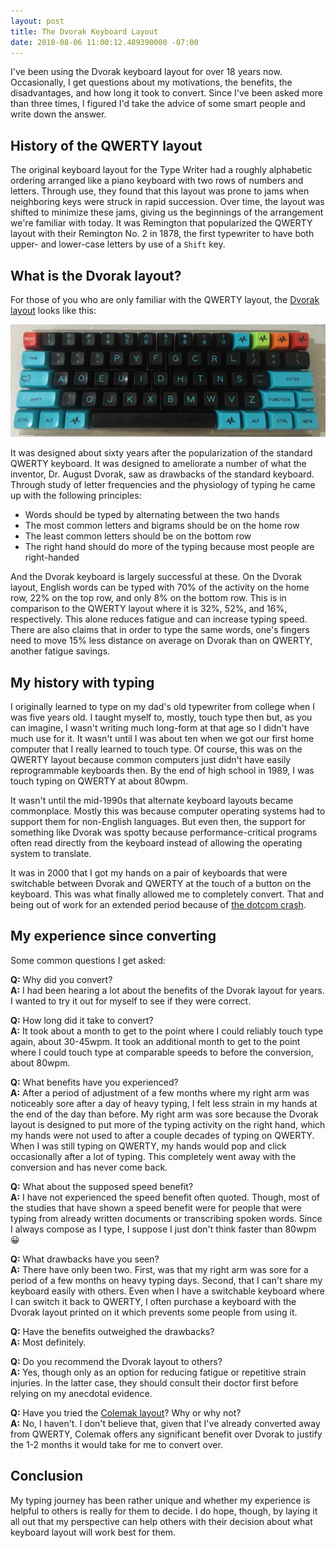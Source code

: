 ```yaml
---
layout: post
title: The Dvorak Keyboard Layout
date: 2018-08-06 11:00:12.489390000 -07:00
---
```


I've been using the Dvorak keyboard layout for over 18 years now. Occasionally, I get questions about my motivations, the benefits, the disadvantages, and how long it took to convert. Since I've been asked more than three times, I figured I'd take the advice of some smart people and write down the answer.

## History of the QWERTY layout

The original keyboard layout for the Type Writer had a roughly alphabetic ordering arranged like a piano keyboard with two rows of numbers and letters. Through use, they found that this layout was prone to jams when neighboring keys were struck in rapid succession. Over time, the layout was shifted to minimize these jams, giving us the beginnings of the arrangement we're familiar with today. It was Remington that popularized the QWERTY layout with their Remington No. 2 in 1878, the first typewriter to have both upper- and lower-case letters by use of a `Shift` key.

## What is the Dvorak layout?

For those of you who are only familiar with the QWERTY layout, the [Dvorak layout][dvorak] looks like this:

![Dvorak Keyboard Layout](/images/infinity-60-percent.jpg "Dvorak Keyboard Layout")

It was designed about sixty years after the popularization of the standard QWERTY keyboard. It was designed to ameliorate a number of what the inventor, Dr. August Dvorak, saw as drawbacks of the standard keyboard. Through study of letter frequencies and the physiology of typing he came up with the following principles:

* Words should be typed by alternating between the two hands
* The most common letters and bigrams should be on the home row
* The least common letters should be on the bottom row
* The right hand should do more of the typing because most people are right-handed

And the Dvorak keyboard is largely successful at these. On the Dvorak layout, English words can be typed with 70% of the activity on the home row, 22% on the top row, and only 8% on the bottom row. This is in comparison to the QWERTY layout where it is 32%, 52%, and 16%, respectively. This alone reduces fatigue and can increase typing speed. There are also claims that in order to type the same words, one's fingers need to move 15% less distance on average on Dvorak than on QWERTY, another fatigue savings.

## My history with typing

I originally learned to type on my dad's old typewriter from college when I was five years old. I taught myself to, mostly, touch type then but, as you can imagine, I wasn't writing much long-form at that age so I didn't have much use for it. It wasn't until I was about ten when we got our first home computer that I really learned to touch type. Of course, this was on the QWERTY layout because common computers just didn't have easily reprogrammable keyboards then. By the end of high school in 1989, I was touch typing on QWERTY at about 80wpm.

It wasn't until the mid-1990s that alternate keyboard layouts became commonplace. Mostly this was because computer operating systems had to support them for non-English languages. But even then, the support for something like Dvorak was spotty because performance-critical programs often read directly from the keyboard instead of allowing the operating system to translate.

It was in 2000 that I got my hands on a pair of keyboards that were switchable between Dvorak and QWERTY at the touch of a button on the keyboard. This was what finally allowed me to completely convert. That and being out of work for an extended period because of [the dotcom crash][dotcom-crash].

## My experience since converting

Some common questions I get asked:

**Q:** Why did you convert?<br/>
**A:** I had been hearing a lot about the benefits of the Dvorak layout for years. I wanted to try it out for myself to see if they were correct.

**Q:** How long did it take to convert?<br/>
**A:** It took about a month to get to the point where I could reliably touch type again, about 30-45wpm. It took an additional month to get to the point where I could touch type at comparable speeds to before the conversion, about 80wpm.

**Q:** What benefits have you experienced?<br/>
**A:** After a period of adjustment of a few months where my right arm was noticeably sore after a day of heavy typing, I felt less strain in my hands at the end of the day than before. My right arm was sore because the Dvorak layout is designed to put more of the typing activity on the right hand, which my hands were not used to after a couple decades of typing on QWERTY. When I was still typing on QWERTY, my hands would pop and click occasionally after a lot of typing. This completely went away with the conversion and has never come back.

**Q:** What about the supposed speed benefit?<br/>
**A:** I have not experienced the speed benefit often quoted. Though, most of the studies that have shown a speed benefit were for people that were typing from already written documents or transcribing spoken words. Since I always compose as I type, I suppose I just don't think faster than 80wpm 😀

**Q:** What drawbacks have you seen?<br/>
**A:** There have only been two. First, was that my right arm was sore for a period of a few months on heavy typing days. Second, that I can't share my keyboard easily with others. Even when I have a switchable keyboard where I can switch it back to QWERTY, I often purchase a keyboard with the Dvorak layout printed on it which prevents some people from using it.

**Q:** Have the benefits outweighed the drawbacks?<br/>
**A:** Most definitely.

**Q:** Do you recommend the Dvorak layout to others?<br/>
**A:** Yes, though only as an option for reducing fatigue or repetitive strain injuries. In the latter case, they should consult their doctor first before relying on my anecdotal evidence.

**Q:** Have you tried the [Colemak layout][colemak]? Why or why not?<br/>
**A:** No, I haven't. I don't believe that, given that I've already converted away from QWERTY, Colemak offers any significant benefit over Dvorak to justify the 1-2 months it would take for me to convert over.

## Conclusion

My typing journey has been rather unique and whether my experience is helpful to others is really for them to decide. I do hope, though, by laying it all out that my perspective can help others with their decision about what keyboard layout will work best for them.

[colemak]: https://en.wikipedia.org/wiki/Colemak
[dotcom-crash]: https://en.wikipedia.org/wiki/Dot-com_bubble
[dvorak]: https://en.wikipedia.org/wiki/Dvorak_Simplified_Keyboard

